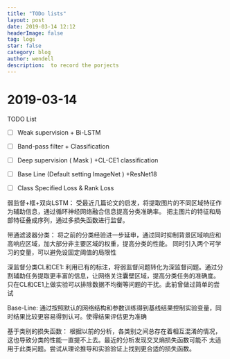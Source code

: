```yaml
---
title: "TODo lists"
layout: post
date: 2019-03-14 12:12
headerImage: false
tag: logs
star: false
category: blog
author: wendell 
description:  to record the porjects
---
```


# 2019-03-14

TODO List

- [ ] Weak supervision + Bi-LSTM

- [ ] Band-pass filter + Classification
- [ ] Deep supervision ( Mask ) +CL-CE1 classification
- [ ]  Base Line  (Default setting  ImageNet ) +ResNet18 
- [ ] Class Specified Loss & Rank Loss


弱监督+框+双向LSTM：
受最近几篇论文的启发，将提取图片的不同区域特征作为辅助信息，通过循环神经网络融合信息提高分类准确率。
把主图片的特征和局部特征叠成序列，通过多损失函数进行监督。

带通滤波器分类：
将之前的分类经验进一步延申，通过同时抑制背景区域响应和高响应区域，加大部分非主要区域的权重，提高分类的性能。
同时引入两个可学习的变量，可以避免设固定阈值的局限性

深监督分类CL和CE1:
利用已有的标注，将弱监督问题转化为深监督问题。通过分割辅助任务提取更丰富的信息，让网络关注囊壁区域，提高分类任务的准确度。
只在CL和CE1上做实验可以排除数据不均衡等问题的干扰。此前曾做过简单的尝试

Base-Line:
通过按照默认的网络结构和参数训练得到基线结果控制实验变量，同时结果比较更容易得到认可。使得结果评估更为准确

基于类别的损失函数：
根据以前的分析，各类别之间总存在着相互混淆的情况，这也导致分类的性能一直提不上去。最近的分析发现交叉熵损失函数可能不
太适用于此类问题。尝试从理论推导和实验验证上找到更合适的损失函数。



